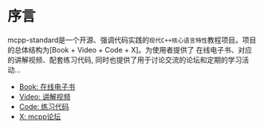 # 序言

mcpp-standard是一个开源、强调代码实践的`现代C++核心语言特性`教程项目。项目的总体结构为[Book + Video + Code + X]。为使用者提供了 在线电子书、对应的讲解视频、配套练习代码, 同时也提供了用于讨论交流的论坛和定期的学习活动...

- [Book: 在线电子书](https://sunrisepeak.github.io/mcpp-standard)
- [Video: 讲解视频](https://space.bilibili.com/65858958/lists/5208246?type=season)
- [Code: 练习代码](https://github.com/Sunrisepeak/mcpp-standard/tree/main/dslings)
- [X: mcpp论坛](https://forum.d2learn.org/category/20)
